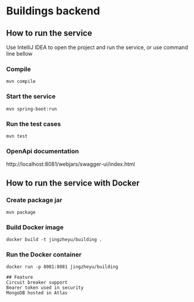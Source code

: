 # Buildings backend

## How to run the service
Use IntelliJ IDEA to open the project and run the service, or use command line bellow
### Compile
```
mvn compile
```
### Start the service
```
mvn spring-boot:run
```
### Run the test cases
```
mvn test
```

### OpenApi documentation
http://localhost:8081/webjars/swagger-ui/index.html

## How to run the service with Docker
### Create package jar
```
mvn package
```
### Build Docker image
```
docker build -t jingzheyu/building .
```
### Run the Docker container
```
docker run -p 8081:8081 jingzheyu/building

## Feature
Circuit breaker support
Bearer token used in security
MongoDB hosted in Atlas
